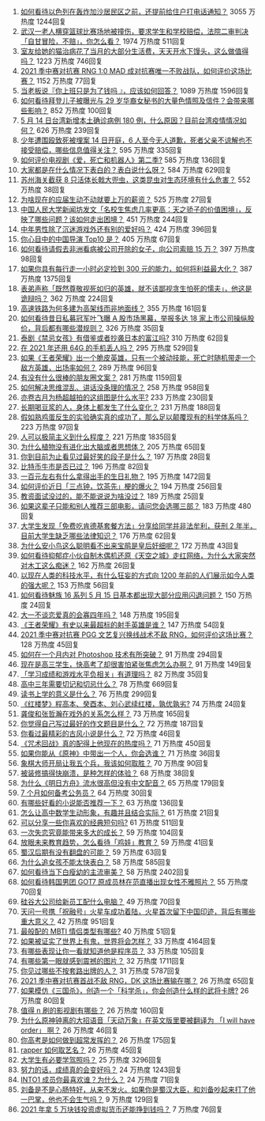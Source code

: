 1. [如何看待以色列在轰炸加沙居民区之前，还提前给住户打电话通知？](https://www.zhihu.com/question/459381446) 3055 万热度 1244回复
1. [武汉一老人横穿篮球比赛场地被撞伤，要求学生和学校赔偿，法院二审判决「自甘冒险，不赔」，你怎么看？](https://www.zhihu.com/question/458886791) 1974 万热度 511回复
1. [室友给她的猫治病花了当月的大部分生活费，天天开水下馒头，这么做值得吗？](https://www.zhihu.com/question/458055949) 1223 万热度 746回复
1. [2021 季中赛对抗赛 RNG 1:0 MAD 成对抗赛唯一不败战队，如何评价这场比赛？](https://www.zhihu.com/question/459644598) 1152 万热度 77回复
1. [当老板说『你上班只是为了钱吗 』，应该如何回答？](https://www.zhihu.com/question/459271480) 1089 万热度 1596回复
1. [如何看待拜登儿子被曝光与 29 岁华裔女秘书的大量色情照及信件？会带来哪些影响？](https://www.zhihu.com/question/458657086) 852 万热度 100回复
1. [5 月 14 日台湾新增本土确诊病例 180 例，什么原因？目前台湾疫情情况如何？](https://www.zhihu.com/question/459531944) 626 万热度 239回复
1. [少年遭围殴致死被埋案 14 日开庭，6 人至今无人道歉，死者父亲不谅解也不接受赔偿，哪些信息值得关注？](https://www.zhihu.com/question/459368723) 595 万热度 335回复
1. [如何评价电视剧《爱，死亡和机器人》第二季?](https://www.zhihu.com/question/392099994) 585 万热度 136回复
1. [大家都是在什么情况下表白的？表白说什么呀？](https://www.zhihu.com/question/49203402) 584 万热度 629回复
1. [苏州海关截获 8 只活体长戟大兜虫，这类昆虫对生态环境有什么危害？](https://www.zhihu.com/question/459391470) 552 万热度 38回复
1. [为啥现在的应届生动不动就要上万的薪资？](https://www.zhihu.com/question/457279173) 525 万热度 27回复
1. [中国人民大学新闻坊发文「名校生焦虑几率更高：天之骄子的价值困境」，反映了哪些问题？该如何走出困境？](https://www.zhihu.com/question/459560350) 451 万热度 244回复
1. [中年男性除了沉迷游戏外还有别的爱好吗？](https://www.zhihu.com/question/459226864) 424 万热度 396回复
1. [你心目中的中国导演 Top10 是？](https://www.zhihu.com/question/314257835) 405 万热度 67回复
1. [如何看待请假去非洲看病被公司开除的女子，向公司索赔 15 万？](https://www.zhihu.com/question/459337590) 397 万热度 98回复
1. [如果你具有每行走一小时必定捡到 300 元的能力，如何将利益最大化？](https://www.zhihu.com/question/439876862) 387 万热度 1375回复
1. [表弟声称「既然尊敬视死如归的英雄，就不该鄙视贪生怕死的懦夫」，他这是诡辩吗？](https://www.zhihu.com/question/459177318) 362 万热度 224回复
1. [高速铁路为何多建为高架线而非地面线？](https://www.zhihu.com/question/308170553) 355 万热度 161回复
1. [如何看待昔日私募冠军叶飞曝 A 股市场黑幕，举报多达 18 家上市公司操纵股价，背后都有哪些潜规则？](https://www.zhihu.com/question/459558051) 326 万热度 35回复
1. [泰剧《禁忌女孩》有借鉴或者抄袭日本的富江吗?](https://www.zhihu.com/question/372621639) 310 万热度 62回复
1. [在 2021 年还用 64G 的手机丢人吗？](https://www.zhihu.com/question/459213190) 295 万热度 529回复
1. [如果《王者荣耀》出一个脆皮英雄，只有一个被动技能，死亡时随机带走一个敌方英雄，出场率如何？](https://www.zhihu.com/question/459413105) 289 万热度 96回复
1. [有没有什么很棒的朋友圈文案？](https://www.zhihu.com/question/314092494) 281 万热度 1159回复
1. [如何解决思维混乱、讲话没条理的情况？](https://www.zhihu.com/question/30173526) 258 万热度 958回复
1. [亦卷古月为杨超越拍的这组图是什么水平?](https://www.zhihu.com/question/459282561) 233 万热度 230回复
1. [长期喝豆浆的人，身体上都发生了什么变化？](https://www.zhihu.com/question/382035677) 231 万热度 188回复
1. [假如熟鸡蛋反生的实验确实真的成功了，那么足以颠覆现有的科学体系吗？](https://www.zhihu.com/question/456677213) 223 万热度 97回复
1. [人可以极简主义到什么程度？](https://www.zhihu.com/question/313020218) 221 万热度 1835回复
1. [为什么植物没有进化出大脑或者思想体？](https://www.zhihu.com/question/437474056) 205 万热度 65回复
1. [你到目前为止看见过最好笑的段子是什么？](https://www.zhihu.com/question/297417967) 197 万热度 28回复
1. [比特币牛市是否已过？](https://www.zhihu.com/question/452808080) 196 万热度 82回复
1. [一百元左右有什么拿得出手的生日礼物？](https://www.zhihu.com/question/333123808) 195 万热度 1472回复
1. [如何评价近日「三点钟，饮茶先」梗的爆火？](https://www.zhihu.com/question/459087204) 194 万热度 256回复
1. [教资面试没过的，能不能说说为啥没过？](https://www.zhihu.com/question/459023684) 189 万热度 25回复
1. [如果这辈子只能和别人推荐三部电影，请问您会选哪三部？](https://www.zhihu.com/question/444313984) 183 万热度 480回复
1. [大学生发现「免费吃肯德基套餐方法」分享给同学并非法牟利，获刑 2 年半，目前大学生缺乏哪些法律知识？](https://www.zhihu.com/question/458862596) 176 万热度 62回复
1. [为什么安小鸟这么聪明看不出来宝鹃是皇后奸细呢？](https://www.zhihu.com/question/338703838) 172 万热度 43回复
1. [如何看待抑郁症小伙自制木偶机还原《天空之城》走红网络，为什么大家突然对木工这么痴迷？](https://www.zhihu.com/question/459454868) 162 万热度 26回复
1. [以现在人类的科技水平，有什么狂妄的方式向 1200 年前的人们展示如今人类的强大呢？](https://www.zhihu.com/question/456628031) 153 万热度 56回复
1. [如何看待魅族 16 系列 5 月 15 日基本都出现大部分应用闪退问题？](https://www.zhihu.com/question/459492278) 150 万热度 24回复
1. [大一不谈恋爱真的会寡四年吗？](https://www.zhihu.com/question/453236394) 148 万热度 195回复
1. [《王者荣耀》有史以来最超标的射手英雄是谁？](https://www.zhihu.com/question/458538827) 147 万热度 54回复
1. [2021 季中赛对抗赛 PGG 文艺复兴换线战术不敌 RNG，如何评价这场比赛？](https://www.zhihu.com/question/459612622) 128 万热度 45回复
1. [如何在一个月内对 Photoshop 技术有所突破？](https://www.zhihu.com/question/39164259) 91 万热度 294回复
1. [现在是高三学生，快高考了却很害怕紧张焦虑怎么办啊？](https://www.zhihu.com/question/311063042) 91 万热度 149回复
1. [「学习成绩和游戏水平负相关」有道理吗？](https://www.zhihu.com/question/459296389) 82 万热度 35回复
1. [高中三年需要切记和切忌什么？](https://www.zhihu.com/question/64843570) 78 万热度 669回复
1. [读书上学的意义是什么？](https://www.zhihu.com/question/457826127) 76 万热度 299回复
1. [《红楼梦》程高本、癸酉本、刘心武续红楼，孰优孰劣?](https://www.zhihu.com/question/459185982) 74 万热度 24回复
1. [龚俊和张哲瀚在戏外的关系怎么样？](https://www.zhihu.com/question/453758769) 73 万热度 165回复
1. [你觉得自己写过最好的作文题目是什么？](https://www.zhihu.com/question/354965203) 72 万热度 187回复
1. [你看过最精彩的古风小说是什么？](https://www.zhihu.com/question/34680815) 72 万热度 46回复
1. [《咒术回战》真的配得上他现在的热度吗？](https://www.zhihu.com/question/444766202) 71 万热度 450回复
1. [如果你能从《原神》中带出一个人，你会选谁？](https://www.zhihu.com/question/459304668) 71 万热度 36回复
1. [象棋大师开局让我五个兵，我该如何取胜？](https://www.zhihu.com/question/458811041) 70 万热度 90回复
1. [被装修搞得快崩溃，是种怎样的体验？](https://www.zhihu.com/question/450122843) 68 万热度 38回复
1. [为什么《明日方舟》流水很高但没有中文配音？](https://www.zhihu.com/question/456723907) 65 万热度 179回复
1. [7 个月如何备考公务员？](https://www.zhihu.com/question/453217326) 64 万热度 30回复
1. [有哪些好看的小说能否推荐一下？](https://www.zhihu.com/question/443077169) 63 万热度 136回复
1. [怎么让高中数学生动形象，有趣并且结合实际？](https://www.zhihu.com/question/457752589) 61 万热度 21回复
1. [可以分享一些你喜欢的经典短句吗?](https://www.zhihu.com/question/454951591) 61 万热度 511回复
1. [一次失恋究竟能带来多大的成长？](https://www.zhihu.com/question/364747959) 59 万热度 104回复
1. [放眼未来教育趋势，怎么看待「鸡娃」教育？](https://www.zhihu.com/question/442769785) 59 万热度 41回复
1. [蜀汉后期有没有翻盘的可能？](https://www.zhihu.com/question/408230820) 59 万热度 63回复
1. [为什么追女孩不能太快表白？](https://www.zhihu.com/question/354110420) 58 万热度 585回复
1. [如何看待当下白瘦幼的主流审美？](https://www.zhihu.com/question/63812554) 58 万热度 2402回复
1. [如何看待韩国男团 GOT7 原成员林在范直播出现女性不雅照片？](https://www.zhihu.com/question/459375130) 55 万热度 70回复
1. [硅谷大公司给新员工配什么电脑？](https://www.zhihu.com/question/46739077) 49 万热度 70回复
1. [天问一号携「祝融号」火星车成功着陆，火星首次留下中国印迹，背后有哪些重大意义？](https://www.zhihu.com/question/459371819) 42 万热度 951回复
1. [最般配的 MBTI 情侣类型有哪些?](https://www.zhihu.com/question/428375844) 40 万热度 51回复
1. [如果被证实了世界上有鬼，世界将会怎样？](https://www.zhihu.com/question/405528524) 33 万热度 4164回复
1. [有哪些表现让你一看就知道他是程序员？](https://www.zhihu.com/question/453277901) 33 万热度 105回复
1. [有哪些第一眼就感到震撼的图片？](https://www.zhihu.com/question/38178765) 32 万热度 1711回复
1. [你见过哪些不按套路出牌的人？](https://www.zhihu.com/question/60343827) 31 万热度 5787回复
1. [2021 季中赛对抗赛首战不敌 RNG，DK 这场比赛输在哪？](https://www.zhihu.com/question/459461021) 26 万热度 65回复
1. [如果模仿《三国杀》，创造一个「科学杀」，你会创造什么样的武将卡牌?](https://www.zhihu.com/question/452646740) 26 万热度 80回复
1. [值得 n 刷的影视剧有哪些？](https://www.zhihu.com/question/452689050) 26 万热度 160回复
1. [为什么原神钟离的大招语音「天动万象」在英文版里要被翻译为 「I will have order」 啊？](https://www.zhihu.com/question/454824234) 26 万热度 46回复
1. [你高考是如何做到超常发挥的？](https://www.zhihu.com/question/278979830) 26 万热度 175回复
1. [rapper 如何取艺名？](https://www.zhihu.com/question/453353784) 26 万热度 45回复
1. [大学生有必要学驾照吗？](https://www.zhihu.com/question/323177845) 25 万热度 3296回复
1. [努力的话，成绩真的会变好吗？](https://www.zhihu.com/question/451605083) 24 万热度 1243回复
1. [INTO1 成员你最喜欢谁？为什么？](https://www.zhihu.com/question/459155590) 24 万热度 71回复
1. [刘备是不是心肠特好，从来不发火。如果你是蜀汉大臣，和刘备吵起来打了他一巴掌，他也不会生气吗？](https://www.zhihu.com/question/458945663) 9 万热度 129回复
1. [2021 年拿 5 万块钱投资虚拟货币还能挣到钱吗？](https://www.zhihu.com/question/458123736) 7 万热度 76回复